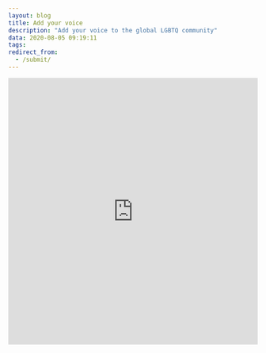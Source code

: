 ```yaml
---
layout: blog
title: Add your voice
description: "Add your voice to the global LGBTQ community"
data: 2020-08-05 09:19:11
tags: 
redirect_from:
  - /submit/
---
```


 <iframe
      id="JotFormIFrame-201356271318046"
      title="Heading"
      onload="window.parent.scrollTo(0,0)"
      allowtransparency="true"
      allowfullscreen="true"
      allow="geolocation; microphone; camera"
      src="https://form.jotform.com/201356271318046"
      frameborder="0"
      style="
      min-width: 100%;
      height:539px;
      border:none;"
      scrolling="no"
    >
    </iframe>

